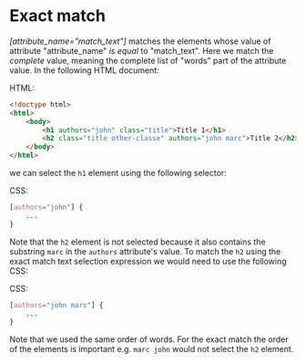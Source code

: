 
# Exact match

_[attribute_name="match_text"]_ matches the elements whose value of attribute "attribute_name" *is equal* to "match_text". Here we match the *complete* value, meaning the complete list of "words" part of the attribute value. In the following HTML document:

HTML:

``` html
<!doctype html>
<html>
    <body>
        <h1 authors="john" class="title">Title 1</h1>
        <h2 class="title other-classe" authors="john marc">Title 2</h2>
    </body>
</html>
```

we can select the `h1` element using the following selector:

CSS:

``` css
[authors="john"] {
    ...
}
```

Note that the `h2` element is not selected because it also contains the substring `marc` in the `authors` attribute's value. To match the `h2` using the exact match text selection expression we would need to use the following CSS:

CSS:

``` css
[authors="john marc"] {
    ...
}
```

Note that we used the same order of words. For the exact match the order of the elements is important e.g. `marc john` would not select the `h2` element. 
